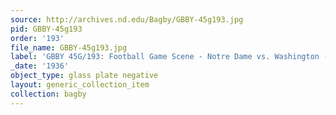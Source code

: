 ```yaml
---
source: http://archives.nd.edu/Bagby/GBBY-45g193.jpg
pid: GBBY-45g193
order: '193'
file_name: GBBY-45g193.jpg
label: 'GBBY 45G/193: Football Game Scene - Notre Dame vs. Washington - 1936'
_date: '1936'
object_type: glass plate negative
layout: generic_collection_item
collection: bagby
---
```


